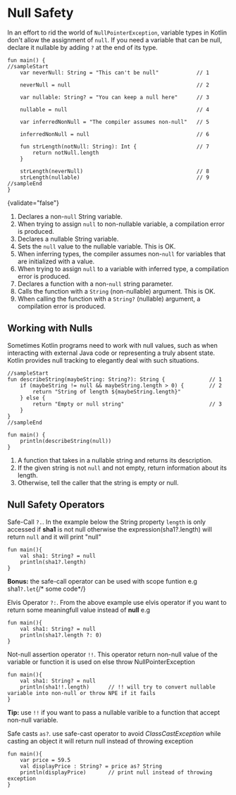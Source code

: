 # Null Safety

In an effort to rid the world of `NullPointerException`, variable types in Kotlin don't allow the assignment of `null`. If you need a variable that can be null, declare it nullable by adding `?` at the end of its type.

```run-kotlin
fun main() {
//sampleStart
    var neverNull: String = "This can't be null"            // 1
    
    neverNull = null                                        // 2
    
    var nullable: String? = "You can keep a null here"      // 3
    
    nullable = null                                         // 4
    
    var inferredNonNull = "The compiler assumes non-null"   // 5
    
    inferredNonNull = null                                  // 6
    
    fun strLength(notNull: String): Int {                   // 7
        return notNull.length
    }
    
    strLength(neverNull)                                    // 8
    strLength(nullable)                                     // 9
//sampleEnd
}
```
{validate="false"}

1. Declares a non-`null` String variable.
2. When trying to assign `null` to non-nullable variable, a compilation error is produced. 
3. Declares a nullable String variable.
4. Sets the `null` value to the nullable variable. This is OK.
5. When inferring types, the compiler assumes non-`null` for variables that are initialized with a value.
6. When trying to assign `null` to a variable with inferred type, a compilation error is produced.
7. Declares a function with a non-`null` string parameter.
8. Calls the function with a `String` (non-nullable) argument. This is OK.
9. When calling the function with a `String?` (nullable) argument, a compilation error is produced.

## Working with Nulls

Sometimes Kotlin programs need to work with null values, such as when interacting with external Java code or
representing a truly absent state. Kotlin provides null tracking to elegantly deal with such situations.

```run-kotlin
//sampleStart
fun describeString(maybeString: String?): String {              // 1
    if (maybeString != null && maybeString.length > 0) {        // 2
        return "String of length ${maybeString.length}"
    } else {
        return "Empty or null string"                           // 3
    }
}
//sampleEnd

fun main() {
    println(describeString(null))
}
```

1. A function that takes in a nullable string and returns its description.
2. If the given string is not `null` and not empty, return information about its length.
3. Otherwise, tell the caller that the string is empty or null.

## Null Safety Operators
Safe-Call `?.`. In the example below the String property `length` is only accessed if **sha1** is not null otherwise the expression(sha1?.length) will return `null` and it will print "null"

```run-kotlin
fun main(){
    val sha1: String? = null
    println(sha1?.length)
}
```
**Bonus:** the safe-call operator can be used with scope funtion e.g sha1`?.let`{/* some code*/}

Elvis Operator `?:`. From the above example use elvis operator if you want to return some meaningfull value instead of **null** e.g

```run-kotlin
fun main(){
    val sha1: String? = null
    println(sha1?.length ?: 0)
}
```

Not-null assertion operator `!!`. This operator return non-null value of the variable or function it is used on else throw NullPointerException

```run-kotlin
fun main(){
    val sha1: String? = null
    println(sha1!!.length)      // !! will try to convert nullable variable into non-null or throw NPE if it fails 
}
```
**Tip:** use `!!` if you want to pass a nullable varible to a function that accept non-null variable.

Safe casts `as?`. use safe-cast operator to avoid _ClassCastException_ while casting an object it will return null instead of throwing exception

```run-kotlin
fun main(){
    var price = 59.5
    val displayPrice : String? = price as? String
    println(displayPrice)       // print null instead of throwing exception
}
```
